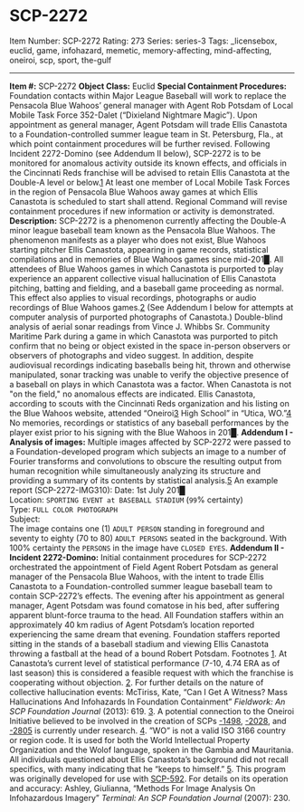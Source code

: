 # SCP-2272
Item Number: SCP-2272
Rating: 273
Series: series-3
Tags: _licensebox, euclid, game, infohazard, memetic, memory-affecting, mind-affecting, oneiroi, scp, sport, the-gulf

---

**Item #:** SCP-2272
**Object Class:** Euclid
**Special Containment Procedures:** Foundation contacts within Major League Baseball will work to replace the Pensacola Blue Wahoos’ general manager with Agent Rob Potsdam of Local Mobile Task Force 352-Dalet (“Dixieland Nightmare Magic”). Upon appointment as general manager, Agent Potsdam will trade Ellis Canastota to a Foundation-controlled summer league team in St. Petersburg, Fla., at which point containment procedures will be further revised. Following Incident 2272-Domino (see Addendum II below), SCP-2272 is to be monitored for anomalous activity outside its known effects, and officials in the Cincinnati Reds franchise will be advised to retain Ellis Canastota at the Double-A level or below.[1](javascript:;) At least one member of Local Mobile Task Forces in the region of Pensacola Blue Wahoos away games at which Ellis Canastota is scheduled to start shall attend. Regional Command will revise containment procedures if new information or activity is demonstrated.
**Description:** SCP-2272 is a phenomenon currently affecting the Double-A minor league baseball team known as the Pensacola Blue Wahoos. The phenomenon manifests as a player who does not exist, Blue Wahoos starting pitcher Ellis Canastota, appearing in game records, statistical compilations and in memories of Blue Wahoos games since mid-201█. All attendees of Blue Wahoos games in which Canastota is purported to play experience an apparent collective visual hallucination of Ellis Canastota pitching, batting and fielding, and a baseball game proceeding as normal. This effect also applies to visual recordings, photographs or audio recordings of Blue Wahoos games.[2](javascript:;) (See Addendum I below for attempts at computer analysis of purported photographs of Canastota.)
Double-blind analysis of aerial sonar readings from Vince J. Whibbs Sr. Community Maritime Park during a game in which Canastota was purported to pitch confirm that no being or object existed in the space in-person observers or observers of photographs and video suggest. In addition, despite audiovisual recordings indicating baseballs being hit, thrown and otherwise manipulated, sonar tracking was unable to verify the objective presence of a baseball on plays in which Canastota was a factor. When Canastota is not "on the field," no anomalous effects are indicated.
Ellis Canastota, according to scouts with the Cincinnati Reds organization and his listing on the Blue Wahoos website, attended “Oneiroi[3](javascript:;) High School” in “Utica, WO.”[4](javascript:;) No memories, recordings or statistics of any baseball performances by the player exist prior to his signing with the Blue Wahoos in 201█.
**Addendum I - Analysis of images:** Multiple images affected by SCP-2272 were passed to a Foundation-developed program which subjects an image to a number of Fourier transforms and convolutions to obscure the resulting output from human recognition while simultaneously analyzing its structure and providing a summary of its contents by statistical analysis.[5](javascript:;) An example report (SCP-2272-IMG310):
Date: 1st July 201█  
Location: `SPORTING EVENT at BASEBALL STADIUM` (`99`% certainty)  
Type: `FULL COLOR PHOTOGRAPH`  
Subject:  
The image contains one (1) `ADULT PERSON` standing in foreground and seventy to eighty (70 to 80) `ADULT PERSONS` seated in the background. With 100% certainty the `PERSONS` in the image have `CLOSED EYES`.
**Addendum II - Incident 2272-Domino:** Initial containment procedures for SCP-2272 orchestrated the appointment of Field Agent Robert Potsdam as general manager of the Pensacola Blue Wahoos, with the intent to trade Ellis Canastota to a Foundation-controlled summer league baseball team to contain SCP-2272’s effects. The evening after his appointment as general manager, Agent Potsdam was found comatose in his bed, after suffering apparent blunt-force trauma to the head. All Foundation staffers within an approximately 40 km radius of Agent Potsdam’s location reported experiencing the same dream that evening. Foundation staffers reported sitting in the stands of a baseball stadium and viewing Ellis Canastota throwing a fastball at the head of a bound Robert Potsdam.
Footnotes
[1](javascript:;). At Canastota’s current level of statistical performance (7-10, 4.74 ERA as of last season) this is considered a feasible request with which the franchise is cooperating without objection.
[2](javascript:;). For further details on the nature of collective hallucination events: McTiriss, Kate, “Can I Get A Witness? Mass Hallucinations And Infohazards In Foundation Containment” _Fieldwork: An SCP Foundation Journal_ (2013): 619.
[3](javascript:;). A potential connection to the Oneiroi Initiative believed to be involved in the creation of SCPs [-1498](/scp-1498), [-2028](/scp-2028), and [-2805](/scp-2805) is currently under research.
[4](javascript:;). ”WO” is not a valid ISO 3166 country or region code. It is used for both the World Intellectual Property Organization and the Wolof language, spoken in the Gambia and Mauritania. All individuals questioned about Ellis Canastota’s background did not recall specifics, with many indicating that he “keeps to himself.”
[5](javascript:;). This program was originally developed for use with [SCP-592](/scp-592). For details on its operation and accuracy: Ashley, Giulianna, “Methods For Image Analysis On Infohazardous Imagery” _Terminal: An SCP Foundation Journal_ (2007): 230.